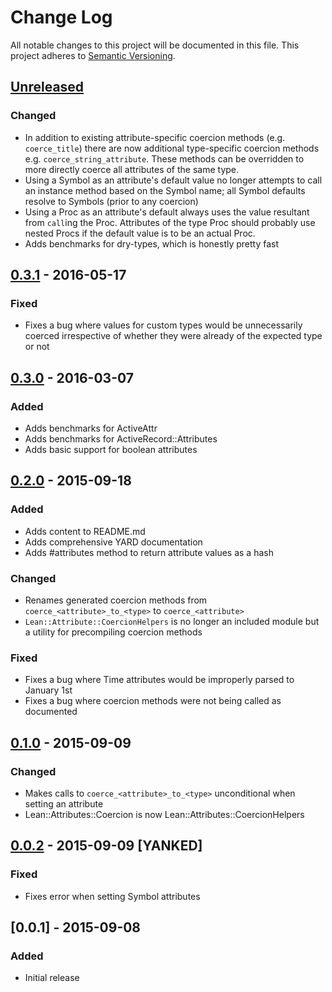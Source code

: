 # Change Log

All notable changes to this project will be documented in this file.
This project adheres to [Semantic Versioning](http://semver.org/).

## [Unreleased][unreleased]

### Changed

- In addition to existing attribute-specific coercion methods (e.g. `coerce_title`) there are now additional type-specific coercion methods e.g. `coerce_string_attribute`. These methods can be overridden to more directly coerce all attributes of the same type.
- Using a Symbol as an attribute's default value no longer attempts to call an instance method based on the Symbol name; all Symbol defaults resolve to Symbols (prior to any coercion)
- Using a Proc as an attribute's default always uses the value resultant from `call`ing the Proc. Attributes of the type Proc should probably use nested Procs if the default value is to be an actual Proc.
- Adds benchmarks for dry-types, which is honestly pretty fast

## [0.3.1] - 2016-05-17

### Fixed

- Fixes a bug where values for custom types would be unnecessarily coerced irrespective of whether they were already of the expected type or not

## [0.3.0] - 2016-03-07

### Added

- Adds benchmarks for ActiveAttr
- Adds benchmarks for ActiveRecord::Attributes
- Adds basic support for boolean attributes

## [0.2.0] - 2015-09-18

### Added

- Adds content to README.md
- Adds comprehensive YARD documentation
- Adds #attributes method to return attribute values as a hash

### Changed

- Renames generated coercion methods from `coerce_<attribute>_to_<type>` to `coerce_<attribute>`
- `Lean::Attribute::CoercionHelpers` is no longer an included module but a utility for precompiling coercion methods

### Fixed

- Fixes a bug where Time attributes would be improperly parsed to January 1st
- Fixes a bug where coercion methods were not being called as documented

## [0.1.0] - 2015-09-09

### Changed

- Makes calls to `coerce_<attribute>_to_<type>` unconditional when setting an attribute
- Lean::Attributes::Coercion is now Lean::Attributes::CoercionHelpers

## [0.0.2] - 2015-09-09 [YANKED]

### Fixed

- Fixes error when setting Symbol attributes

## [0.0.1] - 2015-09-08

### Added

- Initial release

[unreleased]: https://github.com/elliottmason/lean-attributes/compare/v0.3.1...HEAD
[0.3.1]: https://github.com/elliottmason/lean-attributes/compare/v0.3.0...v0.3.1
[0.3.0]: https://github.com/elliottmason/lean-attributes/compare/v0.2.0...v0.3.0
[0.2.0]: https://github.com/elliottmason/lean-attributes/compare/v0.1.0...v0.2.0
[0.1.0]: https://github.com/elliottmason/lean-attributes/compare/v0.0.2...v0.1.0
[0.0.2]: https://github.com/elliottmason/lean-attributes/compare/v0.0.1...v0.0.2
